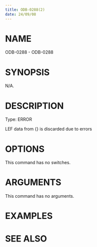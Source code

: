 ```yaml
---
title: ODB-0288(2)
date: 24/09/08
---
```


# NAME

ODB-0288 - ODB-0288

# SYNOPSIS

N/A.

# DESCRIPTION

Type: ERROR

LEF data from {} is discarded due to errors

# OPTIONS

This command has no switches.

# ARGUMENTS

This command has no arguments.

# EXAMPLES

# SEE ALSO
